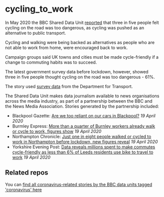 # cycling_to_work

In May 2020 the BBC Shared Data Unit [reported](https://www.bbc.co.uk/news/uk-52708687) that three in five people felt cycling on the road was too dangerous, as cycling was pushed as an alternative to public transport.

Cycling and walking were being backed as alternatives as people who are not able to work from home, were encouraged back to work.

Campaign groups said UK towns and cities must be made cycle-friendly if a change to commuting habits was to succeed.

The latest government survey data before lockdown, however, showed three in five people thought cycling on the road was too dangerous - 61%.

The story used [survey data](https://www.gov.uk/government/statistical-data-sets/walking-and-cycling-statistics-cw~) from the Department for Transport.

The Shared Data Unit makes data journalism available to news organisations across the media industry, as part of a partnership between the BBC and the News Media Association. Stories generated by the partnership included:

* Blackpool Gazette: [Are we too reliant on our cars in Blackpool?](https://www.blackpoolgazette.co.uk/news/transport/are-we-too-reliant-our-cars-blackpool-2857905) *19 April 2020*
* Burmley Express: [More than a quarter of Burnley workers already walk or cycle to work, figures show](https://www.burnleyexpress.net/health/coronavirus/more-quarter-burnley-workers-already-walk-or-cycle-work-figures-show-2856910) *19 April 2020*
* Northampton Chronicle: [Just one in eight people walked or cycled to work in Northampton before lockdown, new figures reveal](https://www.northamptonchron.co.uk/health/just-one-eight-people-walked-or-cycled-work-northampton-lockdown-new-figures-reveal-2858105) *19 April 2020*
* Yorkshire Evening Post: [Data reveals millions spent to make commutes cycle-friendly as less than 6% of Leeds residents use bike to travel to work](https://www.yorkshireeveningpost.co.uk/news/people/data-reveals-millions-spent-make-commutes-cycle-friendly-less-6-leeds-residents-use-bike-travel-work-2857359) *19 April 2020*

## Related repos

You can [find all coronavirus-related stories by the BBC data units tagged 'coronavirus' here](https://github.com/search?q=topic%3Acoronavirus+org%3ABBC-Data-Unit&type=Repositories)



